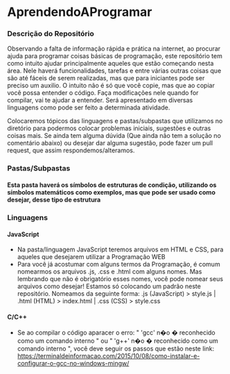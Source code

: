 # AprendendoAProgramar

### Descrição do Repositório
Observando a falta de informação rápida e prática na internet, ao procurar ajuda para programar coisas básicas de programação, este repositório tem como intuito ajudar principalmente aqueles que estão começando nesta área. Nele haverá funcionalidades, tarefas e entre várias outras coisas que são até fáceis de serem realizadas, mas que para iniciantes pode ser preciso um auxilio.  O intuito não é só que você copie, mas que ao copiar você possa entender o código. Faça modificações nele quando for compilar, vai te ajudar a entender. Será apresentado em diversas linguagens como pode ser feito a determinada atividade.

Colocaremos tópicos das linguagens e pastas/subpastas que utilizamos no diretório para podermos colocar problemas iniciais, sugestões e outras coisas mais. Se ainda tem alguma dúvida (Que ainda não tem a solução no comentário abaixo) ou desejar dar alguma sugestão, pode fazer um pull request, que assim respondemos/alteramos.


### Pastas/Subpastas
#### Esta pasta haverá os símbolos de estruturas de condição, utilizando os símbolos matemáticos como exemplos, mas que pode ser usado como desejar, desse tipo de estrutura


### Linguagens
#### JavaScript
- Na pasta/linguagem JavaScript teremos arquivos em HTML e CSS, para aqueles que desejarem utilizar a Programação WEB
- Para você já acostumar com alguns termos da Programação, é comum nomearmos os arquivos .js, .css e .html com alguns nomes. Mas lembrando que não é obrigatório esses nomes, você pode nomear seus arquivos como desejar! Estamos só colocando um padrão neste repositório. Nomeamos da seguinte forma: .js (JavaScript) > style.js | .html (HTML) > index.html | .css (CSS) > style.css

#### C/C++
- Se ao compilar o código aparacer o erro: " 'gcc' n�o � reconhecido como um comando interno " ou " 'g++' n�o � reconhecido como um comando interno ", você deve seguir os passos que estão neste link: https://terminaldeinformacao.com/2015/10/08/como-instalar-e-configurar-o-gcc-no-windows-mingw/
